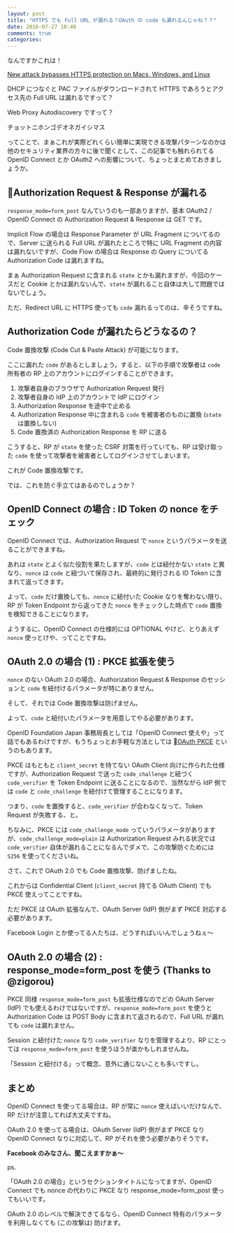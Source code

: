 ```yaml
---
layout: post
title: "HTTPS でも Full URL が漏れる？OAuth の code も漏れるんじゃね？？"
date: 2016-07-27 10:48
comments: true
categories:
---
```


なんですかこれは！

[New attack bypasses HTTPS protection on Macs, Windows, and Linux](http://arstechnica.com/security/2016/07/new-attack-that-cripples-https-crypto-works-on-macs-windows-and-linux/)

DHCP につなぐと PAC ファイルがダウンロードされて HTTPS であろうとアクセス先の Full URL は漏れるですって？

Web Proxy Autodiscovery ですって？

チョットニホンゴデオネガイシマス

ってことで、まぁこれが実際どれくらい簡単に実現できる攻撃パターンなのかは他のセキュリティ業界の方々に後で聞くとして、この記事でも触れられてる OpenID Connect とか OAuth2 への影響について、ちょっとまとめておきましょうか。

## Authorization Request & Response が漏れる

`response_mode=form_post` なんていうのも一部ありますが、基本 OAuth2 / OpenID Connect の Authorization Request & Response は GET です。

Implicit Flow の場合は Response Parameter が URL Fragment についてるので、Server に送られる Full URL が漏れたところで特に URL Fragment の内容は漏れないですが、Code Flow の場合は Response の Query についてる Authorization Code は漏れますね。

まぁ Authorization Request に含まれる `state` とかも漏れますが、今回のケースだと Cookie とかは漏れないんで、`state` が漏れること自体は大して問題ではないでしょう。

ただ、Redirect URL に HTTPS 使っても `code` 漏れるってのは、辛そうですね。

## Authorization Code が漏れたらどうなるの？

Code 置換攻撃 (Code Cut & Paste Attack) が可能になります。

ここに漏れた `code` があるとしましょう。すると、以下の手順で攻撃者は `code` 所有者の RP 上のアカウントにログインすることができます。

1. 攻撃者自身のブラウザで Authorization Request 発行
2. 攻撃者自身の IdP 上のアカウントで IdP にログイン
3. Authorization Response を途中で止める
4. Authorization Response 中に含まれる `code` を被害者のものに置換 (`state` は置換しない)
5. Code 置換済の Authorization Response を RP に送る

こうすると、RP が `state` を使った CSRF 対策を行っていても、RP は受け取った `code` を使って攻撃者を被害者としてログインさせてしまいます。

これが Code 置換攻撃です。

では、これを防ぐ手立てはあるのでしょうか？

<!-- more -->

## OpenID Connect の場合 : ID Token の nonce をチェック

OpenID Connect では、Authorization Request で `nonce` というパラメータを送ることができますね。

あれは `state` とよく似た役割を果たしますが、`code` とは紐付かない `state` と異なり、`nonce` は `code` と紐づいて保存され、最終的に発行される ID Token に含まれて返ってきます。

よって、`code` だけ置換しても、`nonce` に紐付いた Cookie なりを奪わない限り、RP が Token Endpoint から返ってきた `nonce` をチェックした時点で `code` 置換を検知できることになります。

ようするに、OpenID Connect の仕様的には OPTIONAL やけど、とりあえず `nonce` 使っとけや、ってことですね。

## OAuth 2.0 の場合 (1) : PKCE 拡張を使う

`nonce` のない OAuth 2.0 の場合、Authorization Request & Response のセッションと `code` を紐付けるパラメータが特にありません。

そして、それでは Code 置換攻撃は防げません。

よって、`code` と紐付いたパラメータを用意してやる必要があります。

OpenID Foundation Japan 事務局長としては「OpenID Connect 使えや」って話でもあるわけですが、もうちょっとお手軽な方法としては [OAuth PKCE](https://tools.ietf.org/html/rfc7636) というのもあります。

PKCE はもともと `client_secret` を持てない OAuth Client 向けに作られた仕様ですが、Authorization Request で送った `code_challenge` と紐づく `code_verifier` を Token Endpoint に送ることになるので、当然ながら IdP 側では `code` と `code_challenge` を紐付けて管理することになります。

つまり、`code` を置換すると、`code_verifier` が合わなくなって、Token Request が失敗する、と。

ちなみに、PKCE には `code_challenge_mode` っていうパラメータがありますが、`code_challenge_mode=plain` は Authorization Request みれる状況では `code_verifier` 自体が漏れることになるんでダメで、この攻撃防ぐためには `S256` を使ってくださいね。

さて、これで OAuth 2.0 でも Code 置換攻撃、防げましたね。

これからは Confidential Client (`client_secret` 持てる OAuth Client) でも PKCE 使えってことですね。

ただ PKCE は OAuth 拡張なんで、OAuth Server (IdP) 側がまず PKCE 対応する必要があります。

Facebook Login とか使ってる人たちは、どうすればいいんでしょうねぇ〜

## OAuth 2.0 の場合 (2) : response_mode=form_post を使う (Thanks to @zigorou)

PKCE 同様 `response_mode=form_post` も拡張仕様なのでどの OAuth Server (IdP) でも使えるわけではないですが、`response_mode=form_post` を使うと Authorization Code は POST Body に含まれて返されるので、Full URL が漏れても `code` は漏れません。

Session と紐付けた `nonce` なり `code_verifier` なりを管理するより、RP にとっては `response_mode=form_post` を使うほうが楽かもしれませんね。

「Session と紐付ける」って概念、意外に通じないことも多いですし。

## まとめ

OpenID Connect を使ってる場合は、RP が常に `nonce` 使えばいいだけなんで、RP だけが注意してれば大丈夫ですね。

OAuth 2.0 を使ってる場合は、OAuth Server (IdP) 側がまず PKCE なり OpenID Connect なりに対応して、RP がそれを使う必要がありそうです。

**Facebook のみなさん、聞こえますかぁ〜**

ps.

「OAuth 2.0 の場合」というセクションタイトルになってますが、OpenID Connect でも nonce の代わりに PKCE なり response_mode=form_post 使ってもいいです。

OAuth 2.0 のレベルで解決できてるなら、OpenID Connect 特有のパラメータを利用しなくても (この攻撃は) 防げます。